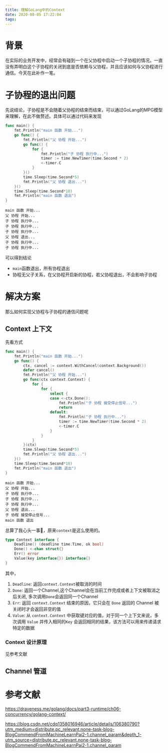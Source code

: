 ```yaml
---
title: 理解GoLang中的Context
date: 2020-08-05 17:22:04
tags:
---
```


# 背景
在实际的业务开发中，经常会有碰到一个在父协程中启动一个子协程的情况。一直没有弄明白这个子协程的关闭到底是否依赖与父协程，并且应该如何与父协程进行通信。今天在此补作一笔。

# 子协程的退出问题
先说结论，子协程是不会随着父协程的结束而结束，可以通过GoLang的MPG模型来理解，在此不做赘述。具体可以通过代码来发现

```go
func main() {
    fmt.Println("main 函数 开始...")
	go func() {
		fmt.Println("父 协程 开始...")
		go func() {
			for {
				fmt.Println("子 协程 执行中...")
				timer := time.NewTimer(time.Second * 2)
				<-timer.C
			}
		}()
		time.Sleep(time.Second*5)
		fmt.Println("父 协程 退出...")
	}()
	time.Sleep(time.Second*10)
	fmt.Println("main 函数 退出")
}
```

```
main 函数 开始...
父 协程 开始...
子 协程 执行中...
子 协程 执行中...
子 协程 执行中...
父 协程 退出...
子 协程 执行中...
子 协程 执行中...
```
可以得到结论

* ```main```函数退出，所有协程退出
* 协程无父子关系，在父协程开启新的协程，若父协程退出，不会影响子协程

# 解决方案
那么如何实现父协程与子协程的通信问题呢

## Context 上下文

先看方式

```go
func main() {
    fmt.Println("main 函数 开始...")
	go func() {
		ctx, cancel := context.WithCancel(context.Background())
		defer cancel()
		fmt.Println("父 协程 开始...")
		go func(ctx context.Context) {
			for {
				for {
					select {
					case <-ctx.Done():
						fmt.Println("子 协程 接受停止信号...")
						return
					default:
						fmt.Println("子 协程 执行中...")
						timer := time.NewTimer(time.Second * 2)
						<-timer.C
					}
				}
			}
		}(ctx)
		time.Sleep(time.Second*5)
		fmt.Println("父 协程 退出...")
	}()
	time.Sleep(time.Second*10)
	fmt.Println("main 函数 退出")
}
```

```
main 函数 开始...
父 协程 开始...
子 协程 执行中...
子 协程 执行中...
子 协程 执行中...
父 协程 退出...
子 协程 接受停止信号...
main 函数 退出
```
总算了我心头一事🐶，原来```context```是这么使用的。

```go
type Context interface {
	Deadline() (deadline time.Time, ok bool)
	Done() <-chan struct{}
	Err() error
	Value(key interface{}) interface{}
}
```

其中，
1. ```Deadline```: 返回```context.Context```被取消的时间
2. ```Done```: 返回一个Channel,这个Channel会在当前工作完成或者上下文被取消之后关闭, 多次调用```Done```会返回同一个Channel
3. ```Err```: 返回 ```context.Context``` 结束的原因，它只会在 ```Done``` 返回的 Channel 被关闭时才会返回非空的值
4. ```Value```: 从 ```context.Context``` 中获取键对应的值，对于同一个上下文来说，多次调用 ```Value``` 并传入相同的```Key``` 会返回相同的结果，该方法可以用来传递请求特定的数据

### Context 设计原理

见参考文献

## Channel 管道


# 参考文献
https://draveness.me/golang/docs/part3-runtime/ch06-concurrency/golang-context/


https://blog.csdn.net/cdq1358016946/article/details/106380790?utm_medium=distribute.pc_relevant.none-task-blog-BlogCommendFromMachineLearnPai2-1.channel_param&depth_1-utm_source=distribute.pc_relevant.none-task-blog-BlogCommendFromMachineLearnPai2-1.channel_param